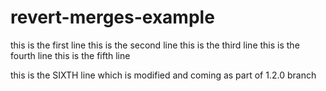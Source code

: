 # revert-merges-example

this is the first line
this is the second line
this is the third line
this is the fourth line
this is the fifth line

this is the SIXTH line which is modified and coming as part of 1.2.0 branch
